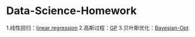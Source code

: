 # Data-Science-Homework
1.线性回归：[linear regression](https://github.com/xdongming/Data-Science-Homework/blob/main/linear%20regression.ipynb)
2.高斯过程：[GP](https://github.com/xdongming/Data-Science-Homework/blob/main/GP.ipynb)
3.贝叶斯优化：[Bayesian-Opt](https://github.com/xdongming/Data-Science-Homework/blob/main/Bayesian-Opt.ipynb)
